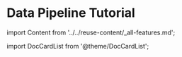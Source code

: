 # Data Pipeline Tutorial

import Content from '../../reuse-content/_all-features.md';

<Content />

import DocCardList from '@theme/DocCardList';

<DocCardList />
